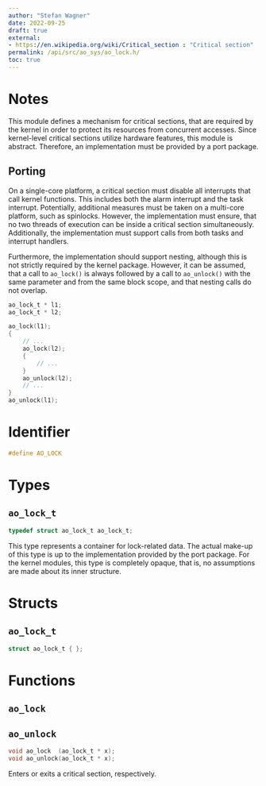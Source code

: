 ```yaml
---
author: "Stefan Wagner"
date: 2022-09-25
draft: true
external:
- https://en.wikipedia.org/wiki/Critical_section : "Critical section"
permalink: /api/src/ao_sys/ao_lock.h/
toc: true
---
```


# Notes

This module defines a mechanism for critical sections, that are required by the kernel in order to protect its resources from concurrent accesses. Since kernel-level critical sections utilize hardware features, this module is abstract. Therefore, an implementation must be provided by a port package.

## Porting

On a single-core platform, a critical section must disable all interrupts that call kernel functions. This includes both the alarm interrupt and the task interrupt. Potentially, additional measures must be taken on a multi-core platform, such as spinlocks. However, the implementation must ensure, that no two threads of execution can be inside a critical section simultaneously. Additionally, the implementation must support calls from both tasks and interrupt handlers.

Furthermore, the implementation should support nesting, although this is not strictly required by the kernel package. However, it can be assumed, that a call to `ao_lock()` is always followed by a call to `ao_unlock()` with the same parameter and from the same block scope, and that nesting calls do not overlap.

```c
ao_lock_t * l1;
ao_lock_t * l2;
```

```c
ao_lock(l1);
{
    // ...
    ao_lock(l2);
    {
        // ...
    }
    ao_unlock(l2);
    // ...
}
ao_unlock(l1);
```

# Identifier

```c
#define AO_LOCK
```

# Types

## `ao_lock_t`

```c
typedef struct ao_lock_t ao_lock_t;
```

This type represents a container for lock-related data. The actual make-up of this type is up to the implementation provided by the port package. For the kernel modules, this type is completely opaque, that is, no assumptions are made about its inner structure.

# Structs

## `ao_lock_t`

```c
struct ao_lock_t { };
```

# Functions

## `ao_lock`
## `ao_unlock`

```c
void ao_lock  (ao_lock_t * x);
void ao_unlock(ao_lock_t * x);
```

Enters or exits a critical section, respectively.
